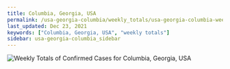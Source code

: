 ```yaml
---
title: Columbia, Georgia, USA
permalink: /usa-georgia-columbia/weekly_totals/usa-georgia-columbia-weekly_totals.html
last_updated: Dec 23, 2021
keywords: ["Columbia, Georgia, USA", "weekly totals"]
sidebar: usa-georgia-columbia_sidebar
---
```


![Weekly Totals of Confirmed Cases for Columbia, Georgia, USA](/covid_tracker/images/graphs/usa-georgia-columbia-weekly_totals_graph.png)
